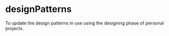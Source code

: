 # designPatterns
To update the design patterns in use using the designing phase of personal projects.
